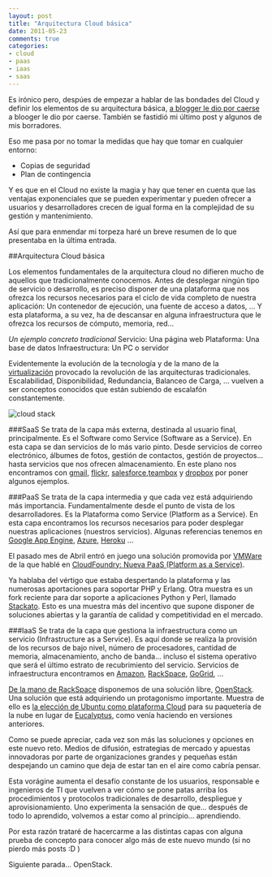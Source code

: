 ```yaml
---
layout: post
title: "Arquitectura Cloud básica"
date: 2011-05-23
comments: true
categories:
- cloud
- paas
- iaas
- saas
---
```

Es irónico pero, despúes de empezar a hablar de las bondades del Cloud y definir los elementos de su arquitectura básica, [a blogger le dio por caerse](http://status.blogger.com/2011/03/postmortem-for-blogger-service.html "a blogger le dio por caerse") a blooger le dio por caerse. También se fastidió mi último post y algunos de mis borradores.

Eso me pasa por no tomar la medidas que hay que tomar en cualquier entorno:

- Copias de seguridad
- Plan de contingencia

Y es que en el Cloud no existe la magia y hay que tener en cuenta que las ventajas exponenciales que se pueden experimentar y pueden ofrecer a usuarios y desarrolladores crecen de igual forma en la complejidad de su gestión y mantenimiento.

Así que para enmendar mi torpeza haré un breve resumen de lo que presentaba en la última entrada.

<!-- more -->

##Arquitectura Cloud básica

Los elementos fundamentales de la arquitectura cloud no difieren mucho de aquellos que tradicionalmente conocemos. Antes de desplegar ningún tipo de servicio o desarrollo, es preciso disponer de una plataforma que nos ofrezca los recursos necesarios para el ciclo de vida completo de nuestra aplicación: Un contenedor de ejecución, una fuente de acceso a datos, ... Y esta plataforma, a su vez, ha de descansar en alguna infraestructura que le ofrezca los recursos de cómputo, memoria, red...

*Un ejemplo concreto tradicional*
Servicio: Una página web
Plataforma: Una base de datos
Infraestructura: Un PC o servidor

Evidentemente la evolución de la tecnología y de la mano de la [virtualización](http://es.wikipedia.org/wiki/Virtualizaci%C3%B3n) provocado la revolución de las arquitecturas tradicionales. Escalabilidad, Disponibilidad, Redundancia, Balanceo de Carga, ... vuelven a ser conceptos conocidos que están subiendo de escalafón constantemente.

![cloud stack](http://2.bp.blogspot.com/-zRyG1sLvAeA/TjujH40YG6I/AAAAAAAAAT8/4Cg4d9aygMI/s1600/cloud_stack.gif, "cloud stack")

###SaaS
Se trata de la capa más externa, destinada al usuario final, principalmente. Es el Software como Service (Software as a Service). En esta capa se dan servicios de lo más vario pinto. Desde servicios de correo electrónico, álbumes de fotos, gestión de contactos, gestión de proyectos... hasta servicios que nos ofrecen almacenamiento. En este plano nos encontramos con [gmail](http://www.gmail.com/), [flickr](http://www.flickr.com/), [salesforce](http://www.salesforce.com/),[teambox](http://teambox.com/) y [dropbox](http://www.dropbox.com/) por poner algunos ejemplos.

###PaaS
Se trata de la capa intermedia y que cada vez está adquiriendo más importancia. Fundamentalmente desde el punto de vista de los desarrolladores. Es la Plataforma como Service (Platform as a Service). En esta capa encontramos los recursos necesarios para poder desplegar nuestras aplicaciones (nuestros servicios). Algunas referencias tenemos en [Google App Engine](http://code.google.com/appengine/), [Azure](http://www.microsoft.com/windowsazure/), [Heroku](http://www.heroku.com/) ...

El pasado mes de Abril entró en juego una solución promovida por [VMWare](http://www.vmware.com/) de la que hablé en [CloudFoundry: Nueva PaaS (Platform as a Service)](http://edachi.blogspot.com/2011/05/cloudfoundry-nueva-paas-platform-as.html).

Ya hablaba del vértigo que estaba despertando la plataforma y las numerosas aportaciones para soportar PHP y Erlang. Otra muestra es un fork reciente para dar soporte a aplicaciones Python y Perl, llamado [Stackato](http://www.activestate.com/blog/2011/05/stackato-platform-python-and-perl-cloud). Esto es una muestra más del incentivo que supone disponer de soluciones abiertas y la garantía de calidad y competitividad en el mercado.

###IaaS
Se trata de la capa que gestiona la infraestructura como un servicio (Infrastructure as a Service). Es aquí donde se realiza la provisión de los recursos de bajo nivel, número de procesadores, cantidad de memoria, almacenamiento, ancho de banda... incluso el sistema operativo que será el último estrato de recubrimiento del servicio. Servicios de infraestructura encontramos en [Amazon](http://aws.amazon.com/), [RackSpace](http://www.rackspace.com/), [GoGrid](http://www.gogrid.com/index.v2.php), ...

[De la mano de RackSpace](http://www.genbeta.com/actualidad/openstack-cloud-computing-de-codigo-abierto) disponemos de una solución libre, [OpenStack](http://www.openstack.org/).  Una solución que está adquiriendo un protagonismo importante. Muestra de ello es [la elección de Ubuntu como plataforma Cloud](http://cloud.ubuntu.com/2011/03/coming-up-in-openstack-cactus%E2%80%A6/) para su paquetería de la nube en lugar de [Eucalyptus](http://www.eucalyptus.com/), como venía haciendo en versiones anteriores.

Como se puede apreciar, cada vez son más las soluciones y opciones en este nuevo reto. Medios de difusión, estrategias de mercado y apuestas innovadoras por parte de organizaciones grandes y pequeñas están despejando un camino que deja de estar tan en el aire como cabría pensar.

Esta vorágine aumenta el desafío constante de los usuarios, responsable e ingenieros de TI que vuelven a ver cómo se pone patas arriba los procedimientos y protocolos tradicionales de desarrollo, despliegue y aprovisionamiento. Uno experimenta la sensación de que... después de todo lo aprendido, volvemos a estar como al principio... aprendiendo.

Por esta razón trataré de hacercarme a las distintas capas con alguna prueba de concepto para conocer algo más de este nuevo mundo (si no pierdo más posts :D )

Siguiente parada... OpenStack.
